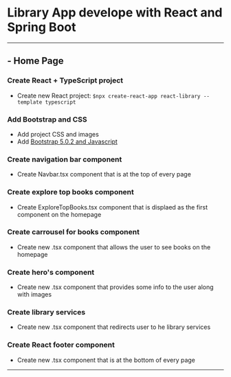 # Library App develope with React and Spring Boot

---

## - Home Page

### Create React + TypeScript project
* Create new React project: `$npx create-react-app react-library --template typescript`

### Add Bootstrap and CSS
* Add project CSS and images
* Add [Bootstrap 5.0.2 and Javascript](https://getbootstrap.com/docs/5.0/getting-started/introduction/)

### Create navigation bar component
* Create Navbar.tsx component that is at the top of every page

### Create explore top books component 
* Create ExploreTopBooks.tsx component that is displaed as the first component on the homepage

### Create carrousel for books component
* Create new .tsx component that allows the user to see books on the homepage

### Create hero's component
* Create new .tsx component that provides some info to the user along with images

### Create library services 
* Create new .tsx component that redirects user to he library services

### Create React footer component
* Create new .tsx component that is at the bottom of every page

---
